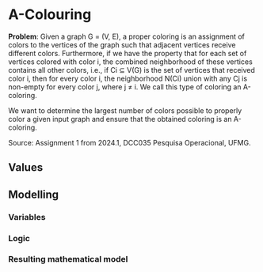 # A-Colouring
**Problem**: Given a graph G = (V, E), a proper coloring is an assignment of colors to the vertices of the graph such that adjacent vertices receive different colors. Furthermore, if we have the property that for each set of vertices colored with color i, the combined neighborhood of these vertices contains all other colors, i.e., if Ci ⊆ V(G) is the set of vertices that received color i, then for every color i, the neighborhood N(Ci) union with any Cj is non-empty for every color j, where j ≠ i. We call this type of coloring an A-coloring.

We want to determine the largest number of colors possible to properly color a given input graph and ensure that the obtained coloring is an A-coloring.

Source: Assignment 1 from 2024.1, DCC035 Pesquisa Operacional, UFMG.

## Values

## Modelling
### Variables

### Logic

### Resulting mathematical model
